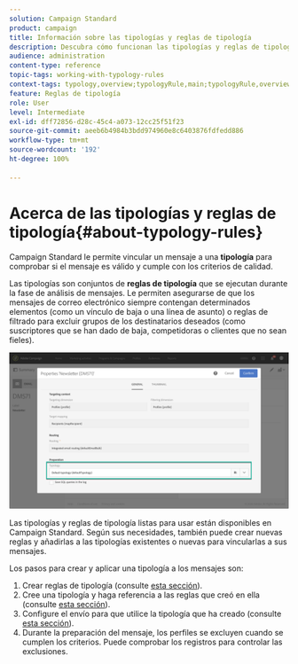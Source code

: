 ```yaml
---
solution: Campaign Standard
product: campaign
title: Información sobre las tipologías y reglas de tipología
description: Descubra cómo funcionan las tipologías y reglas de tipología en Adobe Campaign.
audience: administration
content-type: reference
topic-tags: working-with-typology-rules
context-tags: typology,overview;typologyRule,main;typologyRule,overview
feature: Reglas de tipología
role: User
level: Intermediate
exl-id: dff72856-d28c-45c4-a073-12cc25f51f23
source-git-commit: aeeb6b4984b3bdd974960e8c6403876fdfedd886
workflow-type: tm+mt
source-wordcount: '192'
ht-degree: 100%

---
```


# Acerca de las tipologías y reglas de tipología{#about-typology-rules}

Campaign Standard le permite vincular un mensaje a una **tipología** para comprobar si el mensaje es válido y cumple con los criterios de calidad.

Las tipologías son conjuntos de **reglas de tipología** que se ejecutan durante la fase de análisis de mensajes. Le permiten asegurarse de que los mensajes de correo electrónico siempre contengan determinados elementos (como un vínculo de baja o una línea de asunto) o reglas de filtrado para excluir grupos de los destinatarios deseados (como suscriptores que se han dado de baja, competidoras o clientes que no sean fieles).

![](assets/typology_messagelink.png)

Las tipologías y reglas de tipología listas para usar están disponibles en Campaign Standard. Según sus necesidades, también puede crear nuevas reglas y añadirlas a las tipologías existentes o nuevas para vincularlas a sus mensajes.

Los pasos para crear y aplicar una tipología a los mensajes son:

1. Crear reglas de tipología (consulte [esta sección](../../sending/using/managing-typology-rules.md#creating-a-typology-rule)).
1. Cree una tipología y haga referencia a las reglas que creó en ella (consulte [esta sección](../../sending/using/managing-typologies.md#creating-a-typology)).
1. Configure el envío para que utilice la tipología que ha creado (consulte [esta sección](../../sending/using/managing-typologies.md#applying-typologies-to-messages)).
1. Durante la preparación del mensaje, los perfiles se excluyen cuando se cumplen los criterios. Puede comprobar los registros para controlar las exclusiones.
